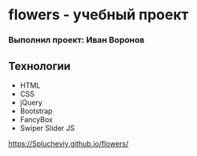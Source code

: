 # flowers - учебный проект
### Выполнил проект: Иван Воронов
## Технологии
- HTML
- CSS
- jQuery
- Bootstrap
- FancyBox
- Swiper Slider JS

https://Splucheviy.github.io/flowers/
